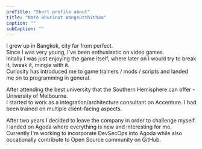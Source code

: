 ```yaml
---
preTitle: "Short profile about"
title: "Nate Bhurinat Wangsutthitham"
caption: ""
subCaption: ""
---
```


I grew up in Bangkok, city far from perfect.  
Since I was very young, I've been enthusiastic on video games.  
Initally I was just enjoying the game itself, where later on I would try to break it, tweak it, mingle with it.  
Curiosity has introduced me to game trainers / mods / scripts and landed me on to programming in general.

After attending the best university that the Southern Hemisphere can offer - University of Melbourne.  
I started to work as a integration/architecture consultant on Accenture. I had been trained on multiple client-facing aspects.  

After two years I decided to leave the company in order to challenge myself.  
I landed on Agoda where everything is new and interesting for me.  
Currently I'm working to incorporate DevSecOps into Agoda while also occationally contribute to Open Source community on GitHub.
